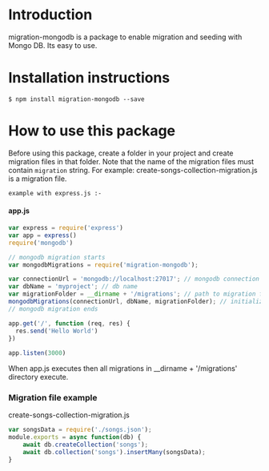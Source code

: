# Introduction
migration-mongodb is a package to enable migration and seeding with Mongo DB. Its easy to use.

# Installation instructions
```
$ npm install migration-mongodb --save
```

# How to use this package
Before using this package, create a folder in your project and create migration files in that folder. Note that the name of the migration files must contain `migration` string. For example: create-songs-collection-migration.js is a migration file.
```
example with express.js :-
```

#### app.js
```javascript
var express = require('express')
var app = express()
require('mongodb')

// mongodb migration starts
var mongodbMigrations = require('migration-mongodb');

var connectionUrl = 'mongodb://localhost:27017'; // mongodb connection url
var dbName = 'myproject'; // db name
var migrationFolder = __dirname + '/migrations'; // path to migration folder
mongodbMigrations(connectionUrl, dbName, migrationFolder); // initialize
// mongodb migration ends

app.get('/', function (req, res) {
  res.send('Hello World')
})
 
app.listen(3000)
```

When app.js executes then all migrations in __dirname + '/migrations' directory execute.

### Migration file example
create-songs-collection-migration.js
```javascript
var songsData = require('./songs.json');
module.exports = async function(db) {
    await db.createCollection('songs');
    await db.collection('songs').insertMany(songsData);
}
```
